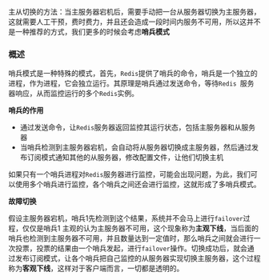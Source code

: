 主从切换的方法：当主服务器宕机后，需要手动把一台从服务器切换为主服务器，这就需要人工干预，费时费力，并且还会造成一段时间内服务不可用，所以这并不是一种推荐的方式，我们更多的时候会考虑**哨兵模式**

### 概述

哨兵模式是一种特殊的模式，首先，`Redis`提供了哨兵的命令，哨兵是一个独立的进程，作为进程，它会独立运行。其原理是哨兵通过发送命令，等待`Redis
`服务器响应，从而监控运行的多个`Redis`实例。

**哨兵的作用**

- 通过发送命令，让`Redis`服务器返回监控其运行状态，包括主服务器和从服务器
- 当哨兵检测到主服务器宕机，会自动将从服务器切换成主服务器，然后通过发布订阅模式通知其他的从服务器，修改配置文件，让他们切换主机

如果只有一个哨兵进程对`Redis`服务器进行监控，可能会出现问题，为此，我们可以使用多个哨兵进行监控，各个哨兵之间还会进行监控，这就形成了多哨兵模式。

**故障切换**

假设主服务器宕机，哨兵1先检测到这个结果，系统并不会马上进行`failover`过程，仅仅是哨兵1
主观的认为主服务器不可用，这个现象称为**主观下线**，当后面的哨兵也检测到主服务器不可用，并且数量达到一定值时，那么哨兵之间就会进行一次投票，投票的结果由一个哨兵发起，进行`failover`操作。切换成功后，就会通过发布订阅模式，让各个哨兵把自己监控的从服务器实现切换主服务器，这个过程称为**客观下线**，这样对于客户端而言，一切都是透明的。